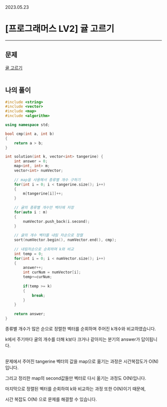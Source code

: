 2023.05.23

# __[프로그래머스 LV2] 귤 고르기__

----

## __문제__

[귤 고르기](https://school.programmers.co.kr/learn/courses/30/lessons/138476)<br><Br>


## __나의 풀이__
```c++
#include <string>
#include <vector>
#include <map>
#include <algorithm>

using namespace std;

bool cmp(int a, int b)
{
    return a > b;
}

int solution(int k, vector<int> tangerine) {
    int answer = 0;
    map<int, int> m;
    vector<int> numVector;
    
    // map을 사용해서 종류별 개수 구하기
    for(int i = 0; i < tangerine.size(); i++)
    {
        m[tangerine[i]]++;
    }
    
    // 귤의 종류별 개수만 벡터에 저장
    for(auto i : m)
    {
        numVector.push_back(i.second);
    }
    
    // 귤의 개수 벡터를 내림 차순으로 정렬
    sort(numVector.begin(), numVector.end(), cmp);
    
    // 내림차순으로 순회하며 k와 비교
    int temp = 0;
    for(int i = 0; i < numVector.size(); i++)
    {
        answer++;
        int curNum = numVector[i];
        temp+=curNum;
        
        if(temp >= k)
        {
            break;
        }
    }
    
    return answer;
}
```

종류별 개수가 많은 순으로 정렬한 벡터를 순회하며 주어진 k개수와 비교하였습니다.

k에서 주기마다 귤의 개수를 더해 k보다 크거나 같아지는 분기의 answer가 답이됩니다.<br><Br>

문제에서 주어진 tangerine 벡터의 값을 map으로 옮기는 과정은 시간복잡도가 O(N)입니다.

그리고 정리한 map의 second값들만 벡터로 다시 옮기는 과정도 O(N)입니다.

마지막으로 정렬된 벡터를 순회하여 k와 비교하는 과정 또한 O(N)이기 때문에,

시간 복잡도 O(N) 으로 문제를 해결할 수 있습니다.
